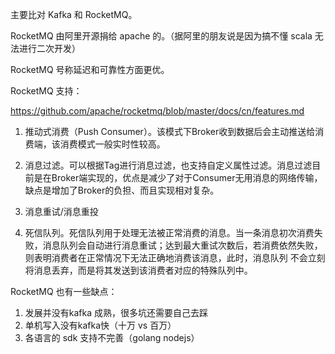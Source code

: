 

主要比对 Kafka 和 RocketMQ。


RocketMQ 由阿里开源捐给 apache 的。（据阿里的朋友说是因为搞不懂 scala 无法进行二次开发）

RocketMQ 号称延迟和可靠性方面更优。


RocketMQ 支持：

https://github.com/apache/rocketmq/blob/master/docs/cn/features.md

1. 推动式消费（Push Consumer）。该模式下Broker收到数据后会主动推送给消费端，该消费模式一般实时性较高。


2. 消息过滤。可以根据Tag进行消息过滤，也支持自定义属性过滤。消息过滤目前是在Broker端实现的，优点是减少了对于Consumer无用消息的网络传输，缺点是增加了Broker的负担、而且实现相对复杂。

3. 消息重试/消息重投

4. 死信队列。死信队列用于处理无法被正常消费的消息。当一条消息初次消费失败，消息队列会自动进行消息重试；达到最大重试次数后，若消费依然失败，则表明消费者在正常情况下无法正确地消费该消息，此时，消息队列 不会立刻将消息丢弃，而是将其发送到该消费者对应的特殊队列中。


RocketMQ 也有一些缺点：

1. 发展并没有kafka 成熟，很多坑还需要自己去踩
2. 单机写入没有kafka快（十万 vs 百万）
3. 各语言的 sdk 支持不完善（golang nodejs）